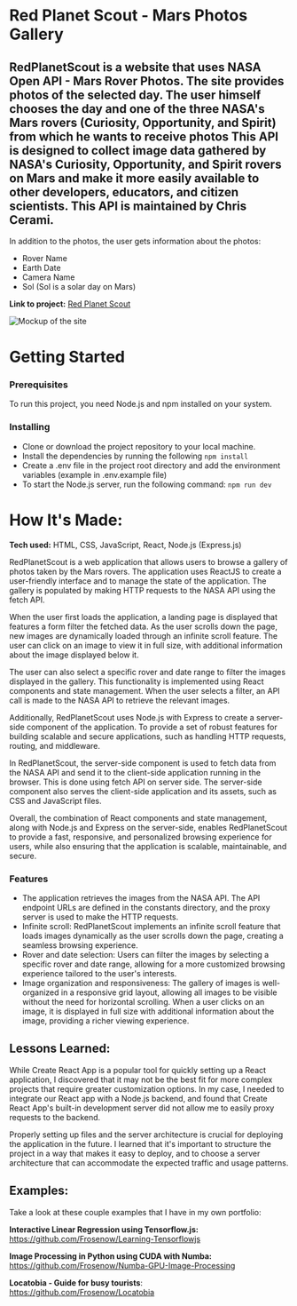 #  Red Planet Scout - Mars Photos Gallery 
RedPlanetScout is a website that uses NASA Open API - Mars Rover Photos. The site provides photos of the selected day. The user himself chooses the day and one of the three NASA's Mars rovers (Curiosity, Opportunity, and Spirit) from which he wants to receive photos
This API is designed to collect image data gathered by NASA's Curiosity, Opportunity, and Spirit rovers on Mars and make it more easily available to other developers, educators, and citizen scientists. This API is maintained by Chris Cerami.
---
In addition to the photos, the user gets information about the photos: 
- Rover Name 
- Earth Date 
- Camera Name  
- Sol (Sol is a solar day on Mars)

**Link to project:** [Red Planet Scout](https://red-planet-scout.herokuapp.com/)

![Mockup of the site](./assets/images/mockup.jpg)

# Getting Started 
### Prerequisites
To run this project, you need Node.js and npm installed on your system.

### Installing
* Clone or download the project repository to your local machine.
* Install the dependencies by running the following `npm install` 
* Create a .env file in the project root directory and add the environment variables (example in .env.example file)
* To start the Node.js server, run the following command: `npm run dev`

# How It's Made:

**Tech used:** HTML, CSS, JavaScript, React, Node.js (Express.js) 

RedPlanetScout is a web application that allows users to browse a gallery of photos taken by the Mars rovers. The application uses ReactJS to create a user-friendly interface and to manage the state of the application. The gallery is populated by making HTTP requests to the NASA API using the fetch API.

When the user first loads the application, a landing page is displayed that features a form filter the fetched data. As the user scrolls down the page, new images are dynamically loaded through an infinite scroll feature. The user can click on an image to view it in full size, with additional information about the image displayed below it.

The user can also select a specific rover and date range to filter the images displayed in the gallery. This functionality is implemented using React components and state management. When the user selects a filter, an API call is made to the NASA API to retrieve the relevant images.

Additionally, RedPlanetScout uses Node.js with Express to create a server-side component of the application. To provide a set of robust features for building scalable and secure applications, such as handling HTTP requests, routing, and middleware.

In RedPlanetScout, the server-side component is used to fetch data from the NASA API and send it to the client-side application running in the browser. This is done using fetch API on server side. The server-side component also serves the client-side application and its assets, such as CSS and JavaScript files.

Overall, the combination of React components and state management, along with Node.js and Express on the server-side, enables RedPlanetScout to provide a fast, responsive, and personalized browsing experience for users, while also ensuring that the application is scalable, maintainable, and secure.


### Features 

* The application retrieves the images from the NASA API. The API endpoint URLs are defined in the constants directory, and the proxy server is used to make the HTTP requests.
* Infinite scroll: RedPlanetScout implements an infinite scroll feature that loads images dynamically as the user scrolls down the page, creating a seamless browsing experience.
* Rover and date selection: Users can filter the images by selecting a specific rover and date range, allowing for a more customized browsing experience tailored to the user's interests.
* Image organization and responsiveness: The gallery of images is well-organized in a responsive grid layout, allowing all images to be visible without the need for horizontal scrolling. When a user clicks on an image, it is displayed in full size with additional information about the image, providing a richer viewing experience.

## Lessons Learned:

While Create React App is a popular tool for quickly setting up a React application, I discovered that it may not be the best fit for more complex projects that require greater customization options. In my case, I needed to integrate our React app with a Node.js backend, and found that Create React App's built-in development server did not allow me to easily proxy requests to the backend.

Properly setting up files and the server architecture is crucial for deploying the application in the future. I learned that it's important to structure the project in a way that makes it easy to deploy, and to choose a server architecture that can accommodate the expected traffic and usage patterns.

## Examples:
Take a look at these couple examples that I have in my own portfolio:

**Interactive Linear Regression using Tensorflow.js:** https://github.com/Frosenow/Learning-Tensorflowjs

**Image Processing in Python using CUDA with Numba:** https://github.com/Frosenow/Numba-GPU-Image-Processing

**Locatobia - Guide for busy tourists**: https://github.com/Frosenow/Locatobia
